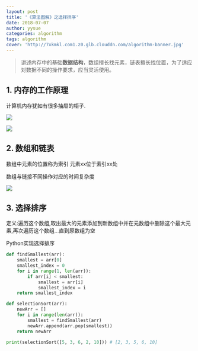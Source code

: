 ```yaml
---
layout: post
title: '《算法图解》之选择排序'
date: 2018-07-07
author: yysue
categories: algorithm
tags: algorithm
cover: 'http://7xkmkl.com1.z0.glb.clouddn.com/algorithm-banner.jpg'
---
```


> 讲述内存中的基础**数据结构**，数组擅长找元素，链表擅长找位置，为了适应对数据不同的操作要求，应当灵活使用。

## 1. 内存的工作原理

计算机内存犹如有很多抽屉的柜子.

![](http://7xkmkl.com1.z0.glb.clouddn.com/Jietu20180707-220622.jpg)



![](http://7xkmkl.com1.z0.glb.clouddn.com/Jietu20180707-220646.jpg)

## 2. 数组和链表

数组中元素的位置称为索引    元素xx位于索引xx处

数组与链接不同操作对应的时间复杂度

![](http://7xkmkl.com1.z0.glb.clouddn.com/Jietu20180707-222144.jpg)

## 3. 选择排序

定义:遍历这个数组,取出最大的元素添加到新数组中并在元数组中删除这个最大元素,再次遍历这个数组...直到原数组为空

Python实现选择排序
```python
def findSmallest(arr):
    smallest = arr[0]
    smallest_index = 0
    for i in range(1, len(arr)):
        if arr[i] < smallest:
            smallest = arr[i]
            smallest_index = i
    return smallest_index

def selectionSort(arr):
    newArr = []
    for i in range(len(arr)):
        smallest = findSmallest(arr)
        newArr.append(arr.pop(smallest))
    return newArr

print(selectionSort([5, 3, 6, 2, 10])) # [2, 3, 5, 6, 10]
```

